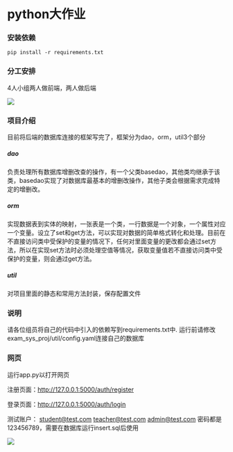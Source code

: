 # python大作业
### 安装依赖
```dos
pip install -r requirements.txt
```
### 分工安排
4人小组两人做前端，两人做后端

![](https://tse3-mm.cn.bing.net/th/id/OIP-C.LBVzOA0WvDhthZCpBMO3PgHaHZ?rs=1&pid=ImgDetMain)

### 项目介绍
目前将后端的数据库连接的框架写完了，框架分为dao，orm，util3个部分
##### dao
负责处理所有数据库增删改查的操作，有一个父类basedao，其他类均继承于该类，basedao实现了对数据库最基本的增删改操作，其他子类会根据需求完成特定的增删改。
##### orm
实现数据表到实体的映射，一张表是一个类，一行数据是一个对象，一个属性对应一个变量。设立了set和get方法，可以实现对数据的简单格式转化和处理。目前在不直接访问类中受保护的变量的情况下，任何对里面变量的更改都会通过set方法，所以在实现set方法时必须处理空值等情况，获取变量值若不直接访问类中受保护的变量，则会通过get方法。
##### util
对项目里面的静态和常用方法封装，保存配置文件

### 说明
请各位组员将自己的代码中引入的依赖写到requirements.txt中.
运行前请修改exam_sys_proj/util/config.yaml连接自己的数据库

### 网页
运行app.py以打开网页

注册页面：http://127.0.0.1:5000/auth/register

登录页面：http://127.0.0.1:5000/auth/login

测试账户：
student@test.com
teacher@test.com
admin@test.com
密码都是123456789，需要在数据库运行insert.sql后使用

![](https://p3-pc-sign.douyinpic.com/tos-cn-i-0813/226b9baade6c45058933a63fb6cadcf9~tplv-dy-aweme-images-v2:3000:3000:q75.webp?biz_tag=aweme_images&from=3213915784&s=PackSourceEnum_AWEME_DETAIL&sc=image&se=false&x-expires=1719763200&x-signature=a4becisRjxm%2F%2B%2FjinVd1Z2zPyAY%3D)